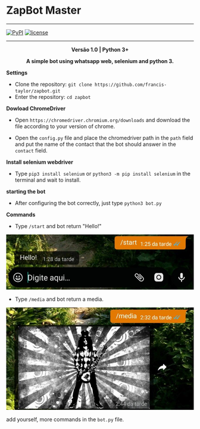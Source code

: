 # ZapBot Master
* * *
[![PyPI](https://img.shields.io/badge/python-3.6-blue.svg)]()
[![license](https://img.shields.io/github/license/mashape/apistatus.svg)]()

----
<p align="center"><strong>Versão 1.0 | Python 3+</strong></p>
<p align="center"><strong>A simple bot using whatsapp web, selenium and python 3.</strong></p>

**Settings**

* Clone the repository: ```git clone https://github.com/francis-taylor/zapbot.git```
* Enter the repository: `cd zapbot`

**Dowload ChromeDriver**

* Open ```https://chromedriver.chromium.org/downloads``` and download the file according to your version of chrome.

* Open the ```config.py``` file and place the chromedriver path in the ```path``` field and put the name of the contact that the bot should answer in the ```contact``` field.

**Install selenium webdriver**

* Type ```pip3 install selenium``` or ```python3 -m pip install selenium``` in the terminal and wait to install.

**starting the bot**

* After configuring the bot correctly, just type ```python3 bot.py```

**Commands**

* Type ```/start``` and bot return "Hello!"

<p align="center"><img src="message.jpg" alt="message"></p>

* Type ```/media``` and bot return a media.

<p align="center"><img src="media.jpg" alt="media"></p>

add yourself, more commands in the ```bot.py``` file.
